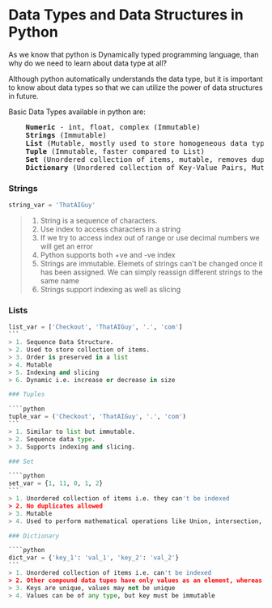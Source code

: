 # Data Types and Data Structures in Python

As we know that python is Dynamically typed programming language, than why do we need to learn about data type at all?

Although python automatically understands the data type, but it is important to know about data types so that we can utilize the power of data structures in future.

Basic Data Types available in python are:
<pre>
    <b>Numeric</b> - int, float, complex (Immutable)
    <b>Strings</b> (Immutable)
    <b>List</b> (Mutable, mostly used to store homogeneous data types)
    <b>Tuple</b> (Immutable, faster compared to List)
    <b>Set</b> (Unordered collection of items, mutable, removes duplicates)
    <b>Dictionary</b> (Unordered collection of Key-Value Pairs, Mutable, Keys are Unique - values may not be unique)
</pre>


### Strings

```python
string_var = 'ThatAIGuy'
```
> 1. String is a sequence of characters.
> 2. Use index to access characters in a string
> 3. If we try to access index out of range or use decimal numbers we will get an error
> 4. Python supports both +ve and -ve index
> 5. Strings are immutable. Elemets of strings can't be changed once it has been assigned. We can simply reassign different strings to the same name
> 6. Strings support indexing as well as slicing

### Lists

````python
list_var = ['Checkout', 'ThatAIGuy', '.', 'com']
```
> 1. Sequence Data Structure.
> 2. Used to store collection of items.
> 3. Order is preserved in a list
> 4. Mutable
> 5. Indexing and slicing
> 6. Dynamic i.e. increase or decrease in size

### Tuples

````python
tuple_var = ('Checkout', 'ThatAIGuy', '.', 'com')
```
> 1. Similar to list but immutable.
> 2. Sequence data type.
> 3. Supports indexing and slicing.

### Set

````python
set_var = {1, 11, 0, 1, 2}
```
> 1. Unordered collection of items i.e. they can't be indexed
> 2. No duplicates allowed
> 3. Mutable
> 4. Used to perform mathematical operations like Union, intersection, etc..

### Dictionary

````python
dict_var = {'key_1': 'val_1', 'key_2': 'val_2'}
```
> 1. Unordered collection of items i.e. can't be indexed
> 2. Other compound data tupes have only values as an element, whereas a dictionary has a KEY:VALUE pair
> 3. Keys are unique, values may not be unique
> 4. Values can be of any type, but key must be immutable